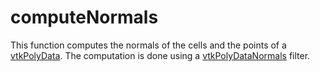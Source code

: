 # computeNormals

This function computes the normals of the cells and the points of a [vtkPolyData](http://www.vtk.org/doc/release/7.0/html/classvtkPolyData.html).
The computation is done using a [vtkPolyDataNormals](http://www.vtk.org/doc/release/7.0/html/classvtkPolyDataNormals.html#details) filter.
